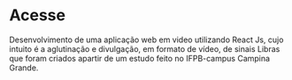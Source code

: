 # Acesse
Desenvolvimento de uma aplicação web em video utilizando React Js, cujo intuito é a aglutinação e divulgação, em formato de vídeo, de sinais Libras que foram criados apartir de um estudo feito no IFPB-campus Campina Grande. 
